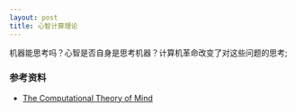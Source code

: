 ```yaml
---
layout: post
title: 心智计算理论
---
```

机器能思考吗？心智是否自身是思考机器？计算机革命改变了对这些问题的思考;


### 参考资料
- [The Computational Theory of Mind](https://plato.stanford.edu/entries/computational-mind/)
